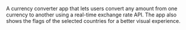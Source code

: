 A currency converter app that lets users convert any amount from one currency to another using a real-time exchange rate API. The app also shows the flags of the selected countries for a better visual experience.
